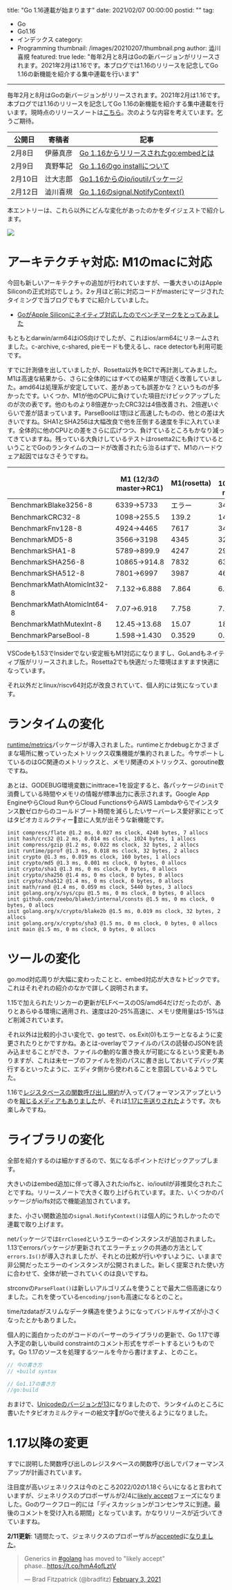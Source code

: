 title: "Go 1.16連載が始まります"
date: 2021/02/07 00:00:00
postid: ""
tag:
  - Go
  - Go1.16
  - インデックス
category:
  - Programming
thumbnail: /images/20210207/thumbnail.png
author: 澁川喜規
featured: true
lede: "毎年2月と8月はGoの新バージョンがリリースされます。2021年2月は1.16です。本ブログでは1.16のリリースを記念してGo 1.16の新機能を紹介する集中連載を行います"
---

毎年2月と8月はGoの新バージョンがリリースされます。2021年2月は1.16です。本ブログでは1.16のリリースを記念してGo 1.16の新機能を紹介する集中連載を行います。現時点のリリースノートは[こちら](https://tip.golang.org/doc/go1.16)。次のような内容を考えています。乞うご期待。

| 公開日  | 寄稿者   | 記事                                   |
|---------|----------|----------------------------------------|
| 2月8日  | 伊藤真彦 | [Go 1.16からリリースされたgo:embedとは](/articles/20210208/)  |
| 2月9日  | 真野隼記 | [Go 1.16のgo installについて](/articles/20210209/)            |
| 2月10日 | 辻大志郎 | [Go1.16からのio/ioutilパッケージ](/articles/20210210/)        |
| 2月12日 | 澁川喜規 | [Go 1.16のsignal.NotifyContext()](/articles/20210212/)        |

本エントリーは、これら以外にどんな変化があったのかをダイジェストで紹介します。

<img src="/images/20210207/Go_Logo.png">

# アーキテクチャ対応: M1のmacに対応

今回も新しいアーキテクチャの追加が行われていますが、一番大きいのはApple Siliconの正式対応でしょう。2ヶ月ほど前に対応コードがmasterにマージされたタイミングで当ブログでもすでに紹介していました。

* [GoがApple Siliconにネイティブ対応したのでベンチマークをとってみました](/articles/20201203/)

もともとdarwin/arm64はiOS向けでしたが、これはios/arm64にリネームされました。c-archive, c-shared, pieモードも使えるし、race detectorも利用可能です。

すでに計測値を出していましたが、Rosetta以外をRC1で再計測してみました。M1は高速な結果から、さらに全体的にはすべての結果が1割近く改善していました。amd64は処理系が安定していて、差があっても誤差かな？というものが多かったです。いくつか、M1が他のCPUに負けていた項目だけピックアップしたのが次の表です。他のものより8倍遅かったCRC32は4倍改善され、2倍遅いぐらいで差が詰まっています。ParseBoolは1割ほど高速したものの、他との差は大きいですね。SHA1とSHA256は大幅改良で他を圧倒する速度を手に入れています。全体的に他のCPUとの差をさらに広げつつ、負けているところもかなり減ってきていますね。残っている大負けしているテストはrosetta2にも負けているということでGoのランタイムのコードが改善されたら治るはずで、M1のハードウェア起因ではなさそうですね。

|                                | M1 (12/3のmaster→RC1)     | M1(rosetta) | Core i5-1030G7 (12/3のmaster→RC1) | Ryzen 9 4900HS (12/3のmaster→RC1) |
| ------------------------------ | ------ | ----------- | -------------- | -------------- |
| BenchmarkBlake3256-8           | 6339→5733   | エラー           | 3460→3764           | 2782→2849           |
| BenchmarkCRC32-8               | 1098→255.5   | 139.2       | 140.5→143.5          | 163.7→169.8          |
| BenchmarkFnv128-8              | 4924→4465   | 7617        | 3448→3598           | 6084→6026           |
| BenchmarkMD5-8                 | 3566→3198   | 4345        | 3283→3209           | 2635→2603           |
| BenchmarkSHA1-8                | 5789→899.9   | 4247        | 2924→3177           | 2041→2086           |
| BenchmarkSHA256-8              | 10865→914.8   | 7832        | 6361→6473           | 4346→4612           |
| BenchmarkSHA512-8              | 7801→6997   | 3987        | 4685→4816           | 2939→3224           |
| BenchmarkMathAtomicInt32-8     | 7.132→6.888   | 7.864       | 6.562→6.015          | 4.258→4.149          |
| BenchmarkMathAtomicInt64-8     | 7.07→6.918   | 7.758       | 7.079→5.890          | 4.231→4.167          |
| BenchmarkMathMutexInt-8        | 12.45→13.68  | 15.07       | 18.69→15.58          | 8.776→8.589          |
| BenchmarkParseBool-8           | 1.598→1.430   | 0.3529      | 0.3532→0.3147         | 0.3208→0.5364         |

VSCodeも1.53でInsiderでない安定板もM1対応になりますし、GoLandもネイティブ版がリリースされました。Rosetta2でも快適だった環境はますます快適になっています。

それ以外だとlinux/riscv64対応が改良されていて、個人的には気になっています。

# ランタイムの変化

[runtime/metrics](https://tip.golang.org/pkg/runtime/metrics/)パッケージが導入されました。runtimeとかdebugとかさまざまな場所に散っていったメトリックス収集機能が集約されました。今サポートしているのはGC関連のメトリックスと、メモリ関連のメトリックス、goroutine数ですね。

あとは、GODEBUG環境変数にinittrace=1を設定すると、各パッケージの``init``で消費している時間やメモリの情報が標準出力に表示されます。Google App EngineやらCloud RunやらCloud FunctionsやらAWS Lambdaやらでインスタンス数ゼロからのコールドブート時間を減らしたいサーバーレス愛好家にとってはタピオカミルクティー🧋並に人気が出そうな新機能です。



```
init compress/flate @1.2 ms, 0.027 ms clock, 4240 bytes, 7 allocs
init hash/crc32 @1.2 ms, 0.014 ms clock, 1024 bytes, 1 allocs
init compress/gzip @1.2 ms, 0.022 ms clock, 32 bytes, 2 allocs
init runtime/pprof @1.3 ms, 0.018 ms clock, 32 bytes, 2 allocs
init crypto @1.3 ms, 0.019 ms clock, 160 bytes, 1 allocs
init crypto/md5 @1.3 ms, 0.001 ms clock, 0 bytes, 0 allocs
init crypto/sha1 @1.3 ms, 0 ms clock, 0 bytes, 0 allocs
init crypto/sha256 @1.4 ms, 0 ms clock, 0 bytes, 0 allocs
init crypto/sha512 @1.4 ms, 0 ms clock, 0 bytes, 0 allocs
init math/rand @1.4 ms, 0.059 ms clock, 5440 bytes, 3 allocs
init golang.org/x/sys/cpu @1.5 ms, 0 ms clock, 0 bytes, 0 allocs
init github.com/zeebo/blake3/internal/consts @1.5 ms, 0 ms clock, 0 bytes, 0 allocs
init golang.org/x/crypto/blake2b @1.5 ms, 0.019 ms clock, 32 bytes, 2 allocs
init golang.org/x/crypto/sha3 @1.5 ms, 0 ms clock, 0 bytes, 0 allocs
init main @1.5 ms, 0 ms clock, 0 bytes, 0 allocs
```

# ツールの変化

go.mod対応周りが大幅に変わったことと、embed対応が大きなトピックです。これはそれぞれの紹介のなかで詳しく説明されます。

1.15で加えられたリンカーの更新がELFベースのOS/amd64だけだったのが、ありとあらゆる環境に適用され、速度は20-25%高速に、メモリ使用量は5-15%ほど削減されています。

それ以外は比較的小さい変化で、go testで、os.Exit(0)もエラーとなるように変更されたりとかですかね。あとは-overlayでファイルのパスの読替のJSONを読み込ませることができ、ファイルの動的な置き換えが可能になるという変更もありますが、これは未セーブのファイルを別のパスに書き出しておいてデバッグ実行するといったように、エディタ側から使われることを意図しているようでした。

1.16で[レジスタベースの関数呼び出し規約](https://go.googlesource.com/proposal/+/refs/changes/78/248178/1/design/40724-register-calling.md)が入ってパフォーマンスアップというのを[報じるメディアもありました](https://www.infoq.com/news/2020/08/go-register-calling-convention/)が、それは[1.17に先送りされた](https://github.com/golang/go/issues/40724)ようです。次も楽しみですね。

# ライブラリの変化

全部を紹介するのは細かすぎるので、気になるポイントだけピックアップします。

大きいのはembed追加に伴って導入されたio/fsと、io/ioutilが非推奨化されたことですね。リリースノートで大きく取り上げられています。また、いくつかのパッケージがio/fs対応で機能追加されています。

また、小さい関数追加の``signal.NotifyContext()``は個人的にうれしかったので連載で取り上げます。

netパッケージでは``ErrClosed``というエラーのインスタンスが追加されました。1.13でerrorsパッケージが更新されてエラーチェックの共通の方法として``errors.Is()``が導入されましたが、それとの比較が行いやすいように、いままで非公開だったエラーのインスタンスが公開されました。新しく提案された使い方に合わせて、全体が統一されていくのは良いですね。

strconvの``ParseFloat()``は新しいアルゴリズムを使うことで最大二倍高速になりました。これを使っている``encoding/json``も高速になるとのこと。

time/tzdataがスリムなデータ構造を使うようになってバンドルサイズが小さくなったとかもありました。

個人的に面白かったのがコードのパーサーのライブラリの更新で、Go 1.17で導入予定の新しいbuild constraintのコメント形式をサポートするというものです。Go 1.17のソースを処理するツールを今から書けますよ、とのこと。

```go
// 今の書き方
// +build syntax

// Go1.17の書き方
//go:build
```

おまけで、[Unicodeのバージョンが13](https://emojipedia.org/unicode-13.0/)になりましたので、ランタイムのところに書いた↑タピオカミルクティーの絵文字🧋がGoで使えるようになりました。

# 1.17以降の変更

すでに説明した関数呼び出しのレジスタベースの関数呼び出しでパフォーマンスアップが計画されています。

注目度が高いジェネリクスは今のところ2022/02の1.18ぐらいになると言われていますが、ジェネリクスのプロポーザルが2/4に[likely accept](https://github.com/golang/proposal#likely-accept)フェーズになりました。Goのワークフロー的には「ディスカッションがコンセンサスに到達。最後のコメントを受け入れる期間」となっています。かなりリリースが近づいてきていますね。


**2/11更新**: 1週間たって、ジェネリクスのプロポーザルが[accepted](https://github.com/golang/proposal#accepted)に[なりました](https://github.com/golang/go/issues/43651#issuecomment-776944155)。

<blockquote class="twitter-tweet"><p lang="en" dir="ltr">Generics in <a href="https://twitter.com/hashtag/golang?src=hash&amp;ref_src=twsrc%5Etfw">#golang</a> has moved to &quot;likely accept&quot; phase...<a href="https://t.co/hmA4ofLztV">https://t.co/hmA4ofLztV</a></p>&mdash; Brad Fitzpatrick (@bradfitz) <a href="https://twitter.com/bradfitz/status/1357032025362862080?ref_src=twsrc%5Etfw">February 3, 2021</a></blockquote> <script async src="https://platform.twitter.com/widgets.js" charset="utf-8"></script>



